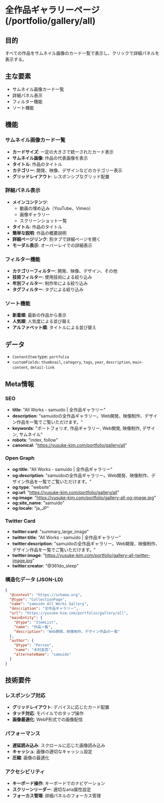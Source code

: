 # 全作品ギャラリーページ (/portfolio/gallery/all)

## 目的

すべての作品をサムネイル画像のカード一覧で表示し、クリックで詳細パネルを表示する。

## 主な要素

- サムネイル画像カード一覧
- 詳細パネル表示
- フィルター機能
- ソート機能

## 機能

### サムネイル画像カード一覧

- **カードサイズ**: 一定の大きさで統一されたカード表示
- **サムネイル画像**: 作品の代表画像を表示
- **タイトル**: 作品のタイトル
- **カテゴリー**: 開発、映像、デザインなどのカテゴリー表示
- **グリッドレイアウト**: レスポンシブなグリッド配置

### 詳細パネル表示

- **メインコンテンツ**:
  - 動画の埋め込み（YouTube、Vimeo）
  - 画像ギャラリー
  - スクリーンショット一覧
- **タイトル**: 作品のタイトル
- **簡単な説明**: 作品の概要説明
- **詳細ページリンク**: 別タブで詳細ページを開く
- **モーダル表示**: オーバーレイでの詳細表示

### フィルター機能

- **カテゴリーフィルター**: 開発、映像、デザイン、その他
- **技術フィルター**: 使用技術による絞り込み
- **年別フィルター**: 制作年による絞り込み
- **タグフィルター**: タグによる絞り込み

### ソート機能

- **新着順**: 最新の作品から表示
- **人気順**: 人気度による並び替え
- **アルファベット順**: タイトルによる並び替え

## データ

- `ContentItem` type: `portfolio`
- `customFields`: `thumbnail`, `category`, `tags`, `year`, `description`, `main-content`, `detail-link`

## Meta情報

### SEO

- **title**: "All Works - samuido | 全作品ギャラリー"
- **description**: "samuidoの全作品ギャラリー。Web開発、映像制作、デザイン作品を一覧でご覧いただけます。"
- **keywords**: "ポートフォリオ, 作品ギャラリー, Web開発, 映像制作, デザイン, サムネイル"
- **robots**: "index, follow"
- **canonical**: "https://yusuke-kim.com/portfolio/gallery/all"

### Open Graph

- **og:title**: "All Works - samuido | 全作品ギャラリー"
- **og:description**: "samuidoの全作品ギャラリー。Web開発、映像制作、デザイン作品を一覧でご覧いただけます。"
- **og:type**: "website"
- **og:url**: "https://yusuke-kim.com/portfolio/gallery/all"
- **og:image**: "https://yusuke-kim.com/portfolio/gallery-all-og-image.jpg"
- **og:site_name**: "samuido"
- **og:locale**: "ja_JP"

### Twitter Card

- **twitter:card**: "summary_large_image"
- **twitter:title**: "All Works - samuido | 全作品ギャラリー"
- **twitter:description**: "samuidoの全作品ギャラリー。Web開発、映像制作、デザイン作品を一覧でご覧いただけます。"
- **twitter:image**: "https://yusuke-kim.com/portfolio/gallery-all-twitter-image.jpg"
- **twitter:creator**: "@361do_sleep"

### 構造化データ (JSON-LD)

```json
{
  "@context": "https://schema.org",
  "@type": "CollectionPage",
  "name": "samuido All Works Gallery",
  "description": "全作品ギャラリー",
  "url": "https://yusuke-kim.com/portfolio/gallery/all",
  "mainEntity": {
    "@type": "ItemList",
    "name": "作品一覧",
    "description": "Web開発、映像制作、デザイン作品の一覧"
  },
  "author": {
    "@type": "Person",
    "name": "木村友亮",
    "alternateName": "samuido"
  }
}
```

## 技術要件

### レスポンシブ対応

- **グリッドレイアウト**: デバイスに応じたカード配置
- **タッチ対応**: モバイルでのタップ操作
- **画像最適化**: WebP形式での画像配信

### パフォーマンス

- **遅延読み込み**: スクロールに応じた画像読み込み
- **キャッシュ**: 画像の適切なキャッシュ設定
- **圧縮**: 画像の最適化

### アクセシビリティ

- **キーボード操作**: キーボードでのナビゲーション
- **スクリーンリーダー**: 適切なaria属性設定
- **フォーカス管理**: 詳細パネルのフォーカス管理
